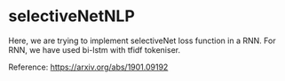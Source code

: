 # selectiveNetNLP
Here, we are trying to implement selectiveNet loss function in a RNN.
For RNN, we have used bi-lstm with tfidf tokeniser.


Reference: https://arxiv.org/abs/1901.09192
